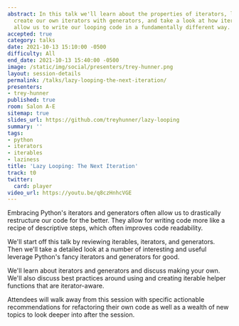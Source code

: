 ```yaml
---
abstract: In this talk we'll learn about the properties of iterators, learn how to
  create our own iterators with generators, and take a look at how iterators and generators
  allow us to write our looping code in a fundamentally different way.
accepted: true
category: talks
date: 2021-10-13 15:10:00 -0500
difficulty: All
end_date: 2021-10-13 15:40:00 -0500
image: /static/img/social/presenters/trey-hunner.png
layout: session-details
permalink: /talks/lazy-looping-the-next-iteration/
presenters:
- trey-hunner
published: true
room: Salon A-E
sitemap: true
slides_url: https://github.com/treyhunner/lazy-looping
summary: ''
tags:
- python
- iterators
- iterables
- laziness
title: 'Lazy Looping: The Next Iteration'
track: t0
twitter:
  card: player
video_url: https://youtu.be/q8czHnhcVGE
---
```


Embracing Python's iterators and generators often allow us to drastically restructure our code for the better. They allow for writing code more like a recipe of descriptive steps, which often improves code readability.

We'll start off this talk by reviewing iterables, iterators, and generators. Then we'll take a detailed look at a number of interesting and useful leverage Python's fancy iterators and generators for good.

We'll learn about iterators and generators and discuss making your own. We'll also discuss best practices around using and creating iterable helper functions that are iterator-aware.

Attendees will walk away from this session with specific actionable recommendations for refactoring their own code as well as a wealth of new topics to look deeper into after the session.
